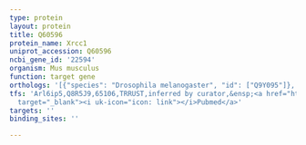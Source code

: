 ```yaml
---
type: protein
layout: protein
title: Q60596
protein_name: Xrcc1
uniprot_accession: Q60596
ncbi_gene_id: '22594'
organism: Mus musculus
function: target gene
orthologs: '[{"species": "Drosophila melanogaster", "id": ["Q9Y095"]}, {"species": "Homo sapiens", "id": ["HUMAN15694"]}, {"species": "Rattus norvegicus", "id": ["Q9ESZ0"]}]'
tfs: 'Arl6ip5,Q8R5J9,65106,TRRUST,inferred by curator,&ensp;<a href="https://www.ncbi.nlm.nih.gov/pubmed/?term=29087512%5Buid%5D+OR+17462538%5Buid%5D"
  target="_blank"><i uk-icon="icon: link"></i>Pubmed</a>'
targets: ''
binding_sites: ''

---
```

